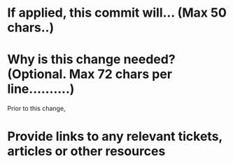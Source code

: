 # If applied, this commit will... (Max 50 chars..) 


# Why is this change needed? (Optional. Max 72 chars per line..........)
Prior to this change, 
# Provide links to any relevant tickets, articles or other resources

